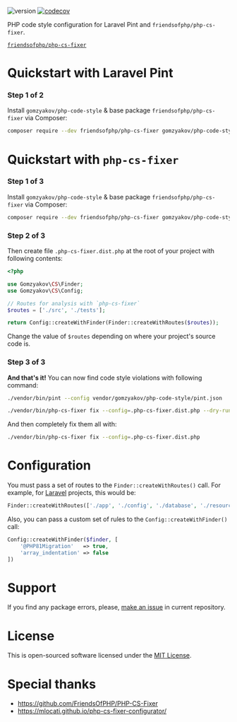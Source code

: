 ![version](https://img.shields.io/badge/release-v0.2.2-blue)
[![codecov](https://codecov.io/gh/gomzyakov/php-code-style/branch/main/graph/badge.svg?token=RH46YRL1CN)](https://codecov.io/gh/gomzyakov/php-code-style)

PHP code style configuration for Laravel Pint and `friendsofphp/php-cs-fixer`.

[`friendsofphp/php-cs-fixer`](https://github.com/FriendsOfPHP/PHP-CS-Fixer)

# Quickstart with Laravel Pint

### Step 1 of 2

Install `gomzyakov/php-code-style` & base package `friendsofphp/php-cs-fixer` via Composer:

```sh
composer require --dev friendsofphp/php-cs-fixer gomzyakov/php-code-style
```


# Quickstart with `php-cs-fixer`


### Step 1 of 3

Install `gomzyakov/php-code-style` & base package `friendsofphp/php-cs-fixer` via Composer:

```sh
composer require --dev friendsofphp/php-cs-fixer gomzyakov/php-code-style
```

### Step 2 of 3


Then create file `.php-cs-fixer.dist.php` at the root of your project with following contents:

```php
<?php

use Gomzyakov\CS\Finder;
use Gomzyakov\CS\Config;

// Routes for analysis with `php-cs-fixer`
$routes = ['./src', './tests'];

return Config::createWithFinder(Finder::createWithRoutes($routes));
```

Change the value of `$routes` depending on where your project's source code is.

### Step 3 of 3

**And that's it!** You can now find code style violations with following command:

```sh
./vendor/bin/pint --config vendor/gomzyakov/php-code-style/pint.json
```


```sh
./vendor/bin/php-cs-fixer fix --config=.php-cs-fixer.dist.php --dry-run
```

And then completely fix them all with:

```sh
./vendor/bin/php-cs-fixer fix --config=.php-cs-fixer.dist.php
```

# Configuration

You must pass a set of routes to the `Finder::createWithRoutes()` call. For example, for [Laravel](https://laravel.com) projects, this would be:

```php
Finder::createWithRoutes(['./app', './config', './database', './resources', './routes', './tests'])
```

Also, you can pass a custom set of rules to the `Config::createWithFinder()` call:

```php
Config::createWithFinder($finder, [
    '@PHP81Migration'   => true,
    'array_indentation' => false
])
```

# Support

If you find any package errors, please, [make an issue](https://github.com/gomzyakov/php-code-style/issues) in current repository.

# License

This is open-sourced software licensed under the [MIT License](https://github.com/gomzyakov/php-code-style/blob/main/LICENSE).

# Special thanks

- https://github.com/FriendsOfPHP/PHP-CS-Fixer
- https://mlocati.github.io/php-cs-fixer-configurator/
